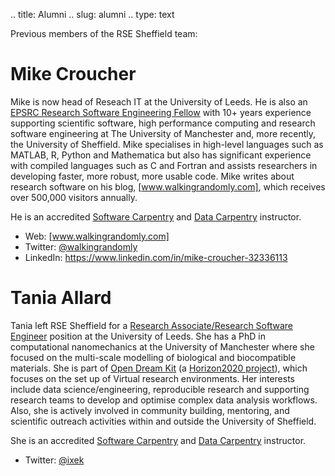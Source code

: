 .. title: Alumni
.. slug: alumni
.. type: text

Previous members of the RSE Sheffield team:

Mike Croucher
=============

Mike is now head of Reseach IT at the University of Leeds. He is also an
[EPSRC Research Software Engineering Fellow] with 10+ years experience
supporting scientific software, high performance computing and research
software engineering at The University of Manchester and, more recently,
the University of Sheffield. Mike specialises in high-level languages
such as MATLAB, R, Python and Mathematica but also has significant
experience with compiled languages such as C and Fortran and assists
researchers in developing faster, more robust, more usable code. Mike
writes about research software on his blog, [www.walkingrandomly.com],
which receives over 500,000 visitors annually.

He is an accredited [Software Carpentry] and [Data Carpentry]
instructor.

-   Web: [www.walkingrandomly.com]
-   Twitter: [@walkingrandomly]
-   LinkedIn: <https://www.linkedin.com/in/mike-croucher-32336113>

Tania Allard
============

Tania left RSE Sheffield for a [Research Associate/Research Software
Engineer] position at the University of Leeds. She has a PhD in
computational nanomechanics at the University of Manchester where she
focused on the multi-scale modelling of biological and biocompatible
materials. She is part of [Open Dream Kit] (a [Horizon2020 project]),
which focuses on the set up of Virtual research environments. Her
interests include data science/engineering, reproducible research and
supporting research teams to develop and optimise complex data analysis
workflows. Also, she is actively involved in community building,
mentoring, and scientific outreach activities within and outside the
University of Sheffield.

She is an accredited [Software Carpentry] and [Data Carpentry]
instructor.

-   Twitter: [@ixek]

  [EPSRC Research Software Engineering Fellow]: http://www.walkingrandomly.com/?p=6037
  [www.walkingrandomly.com]: http://www.walkingrandomly.com/
  [Software Carpentry]: https://software-carpentry.org/
  [Data Carpentry]: https://datacarpentry.org/
  [@walkingrandomly]: https://twitter.com/walkingrandomly
  [Research Associate/Research Software Engineer]: https://rse.ac.uk/
  [Open Dream Kit]: https://opendreamkit.org/
  [Horizon2020 project]: https://ec.europa.eu/programmes/horizon2020/
  [@ixek]: https://twitter.com/ixek

